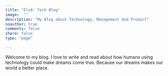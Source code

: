 ```yaml
---
title: "Elv8: Tech Blog"
image:  ""
description: "My Blog about Technology, Management and Product"
noauthor: true
comments: false
share: false
type: "page"

---
```

Welcome to my blog. 
I love to write and read about how humans using technology could make dreams come true. Because our dreams makes our world a better place.